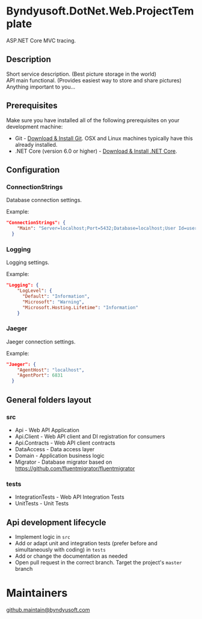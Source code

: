 ﻿# Byndyusoft.DotNet.Web.ProjectTemplate
ASP.NET Core MVC tracing.

## Description

Short service description. (Best picture storage in the world) <br>
API main functional. (Provides easiest way to store and share pictures) <br>
Anything important to you...

## Prerequisites

Make sure you have installed all of the following prerequisites on your development machine:

- Git - [Download & Install Git](https://git-scm.com/downloads). OSX and Linux machines typically have this already installed.
- .NET Core (version 6.0 or higher) - [Download & Install .NET Core](https://dotnet.microsoft.com/download/dotnet-core/6.0).

## Configuration

### ConnectionStrings
Database connection settings.

Example:
```json
"ConnectionStrings": {
    "Main": "Server=localhost;Port=5432;Database=localhost;User Id=user1;Password=password1;POOLING=True;MINPOOLSIZE=1;MAXPOOLSIZE=1024;"
  }
```

### Logging
Logging settings.

Example:
```json
"Logging": {
    "LogLevel": {
      "Default": "Information",
      "Microsoft": "Warning",
      "Microsoft.Hosting.Lifetime": "Information"
    }
```

### Jaeger
Jaeger connection settings.

Example:
```json
"Jaeger": {
    "AgentHost": "localhost",
    "AgentPort": 6831
  }
```

## General folders layout

### src

- Api - Web API Application
- Api.Client - Web API client and DI registration for consumers
- Api.Contracts - Web API client contracts
- DataAccess - Data access layer
- Domain - Application business logic
- Migrator - Database migrator based on https://github.com/fluentmigrator/fluentmigrator

### tests
- IntegrationTests - Web API Integration Tests
- UnitTests - Unit Tests

## Api development lifecycle

- Implement logic in `src`
- Add or adapt unit and integration tests (prefer before and simultaneously with coding) in `tests`
- Add or change the documentation as needed
- Open pull request in the correct branch. Target the project's `master` branch

# Maintainers

[github.maintain@byndyusoft.com](mailto:github.maintain@byndyusoft.com)
